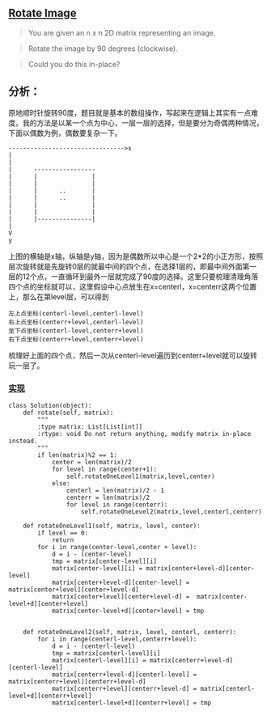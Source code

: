 ## [Rotate Image](https://leetcode.com/problems/rotate-image/#/description)


>You are given an n x n 2D matrix representing an image.

>Rotate the image by 90 degrees (clockwise).

>Could you do this in-place?

## 分析：

原地顺时针旋转90度，题目就是基本的数组操作，写起来在逻辑上其实有一点难度。我的方法是以某一个点为中心，一层一层的选择，但是要分为奇偶两种情况，下面以偶数为例，偶数要复杂一下。
```
-------------------------------->x
|
|
|      -----------------
|      |               |
|      |               |
|      |      ..       |
|      |      ..       |
|      |               |
|      |               |
|      |---------------|
|
V
y
```
上图的横轴是x轴，纵轴是y轴，因为是偶数所以中心是一个2*2的小正方形，按照层次旋转就是先旋转0层的就最中间的四个点，在选择1层的，即最中间外面第一层的12个点，一直循环到最外一层就完成了90度的选择。这里只要梳理清理角落四个点的坐标就可以，这里假设中心点放生在x=centerl，x=centerr这两个位置上，那么在第level层，可以得到

```
左上点坐标(centerl-level,centerl-level)
右上点坐标(centerr+level,centerl-level)
坐下点坐标(centerl-level,centerr+level)
右下点坐标(centerr+level,centerr+level)
```

梳理好上面的四个点，然后一次从centerl-level遍历到centerr+level就可以旋转玩一层了。

### [实现](../sourcecode/RotateImage.py)
```
class Solution(object):
    def rotate(self, matrix):
        """
        :type matrix: List[List[int]]
        :rtype: void Do not return anything, modify matrix in-place instead.
        """
        if len(matrix)%2 == 1:
            center = len(matrix)/2
            for level in range(center+1):
                self.rotateOneLevel1(matrix,level,center)
            else:
                centerl = len(matrix)/2 - 1
                centerr = len(matrix)/2
                for level in range(centerr):
                    self.rotateOneLevel2(matrix,level,centerl,centerr)

    def rotateOneLevel1(self, matrix, level, center):
        if level == 0:
            return
        for i in range(center-level,center + level):
            d = i - (center-level)
            tmp = matrix[center-level][i]
            matrix[center-level][i] = matrix[center+level-d][center-level]
            matrix[center+level-d][center-level] = matrix[center+level][center+level-d]
            matrix[center+level][center+level-d] =  matrix[center-level+d][center+level]
            matrix[center-level+d][center+level] = tmp


    def rotateOneLevel2(self, matrix, level, centerl, centerr):
        for i in range(centerl-level,centerr+level):
            d = i - (centerl-level)
            tmp = matrix[centerl-level][i]
            matrix[centerl-level][i] = matrix[centerr+level-d][centerl-level] 
            matrix[centerr+level-d][centerl-level] = matrix[centerr+level][centerr+level-d]
            matrix[centerr+level][centerr+level-d] = matrix[centerl-level+d][centerr+level]
            matrix[centerl-level+d][centerr+level] = tmp
```
